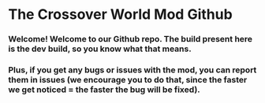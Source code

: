 # The Crossover World Mod Github

### Welcome! Welcome to our Github repo. The build present here is the dev build, so you know what that means.

### Plus, if you get any bugs or issues with the mod, you can report them in issues (we encourage you to do that, since the faster we get noticed = the faster the bug will be fixed).
